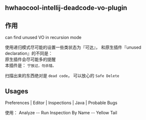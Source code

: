 hwhaocool-intellij-deadcode-vo-plugin
---

## 作用
can find unused VO in recursion mode


使用递归模式尽可能的设置一些类状态为『可达』， 和原生插件『unused declaration』的不同是：  
原生插件会尽可能多的提醒  
本插件是： `宁放过，勿杀错。`  

扫描出来的东西绝对是 `dead code`， 可以放心的 `Safe Delete` 

## Usages
Preferences | Editor | Inspections | Java | Probable Bugs

使用： Analyze -- Run Inspection By Name -- Yellow Tail